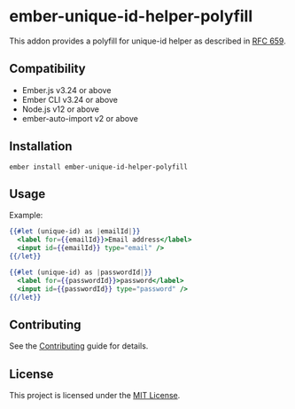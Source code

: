 ember-unique-id-helper-polyfill
==============================================================================

This addon provides a polyfill for unique-id helper as described in [RFC 659](https://github.com/emberjs/rfcs/pull/659).


Compatibility
------------------------------------------------------------------------------

* Ember.js v3.24 or above
* Ember CLI v3.24 or above
* Node.js v12 or above
* ember-auto-import v2 or above


Installation
------------------------------------------------------------------------------

```
ember install ember-unique-id-helper-polyfill
```


Usage
------------------------------------------------------------------------------

Example:
```hbs
{{#let (unique-id) as |emailId|}}
  <label for={{emailId}}>Email address</label>
  <input id={{emailId}} type="email" />
{{/let}}

{{#let (unique-id) as |passwordId|}}
  <label for={{passwordId}}>password</label>
  <input id={{passwordId}} type="password" />
{{/let}}
```


Contributing
------------------------------------------------------------------------------

See the [Contributing](CONTRIBUTING.md) guide for details.


License
------------------------------------------------------------------------------

This project is licensed under the [MIT License](LICENSE.md).
